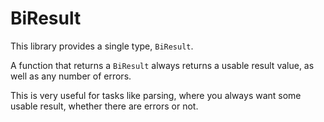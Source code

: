 # BiResult
This library provides a single  type, `BiResult`.

A function that returns a `BiResult` always returns a usable result value, as well as any number of errors.

This is very useful for tasks like parsing, where you always want some usable result, whether there are errors or not.  